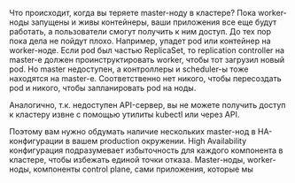 Что происходит, когда вы теряете master-ноду в кластере? Пока worker-ноды запущены и живы контейнеры, ваши приложения все еще будут работать, а пользователи смогут получить к ним доступ. До тех пор пока дела не пойдут плохо. Например, упадет pod или контейнер на worker-ноде. Если pod был частью ReplicaSet, то replication controller на master-е должен проинструктировать worker, чтобы тот загрузил новый pod. Но master недоступен, а контроллеры и scheduler-ы тоже находятся на master-е. Соответственно нет никого, чтобы пересоздать pod и никого, чтобы запланировать pod на ноды.

Аналогично, т.к. недоступен API-сервер, вы не можете получить доступ к кластеру извне с помощью утилиты kubectl или через API.

Поэтому вам нужно обдумать наличие нескольких master-нод в HA-конфигурации в вашем production окружении. High Availability конфигурация подразумевает избыточность для каждого компонента в кластере, чтобы избежать единой точки отказа. Master-ноды, worker-ноды, компоненты control plane, сами приложения, которые мы